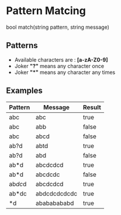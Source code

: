 # Pattern Matcing

 bool match(string pattern, string message)

## Patterns

- Available characters are : **[a-zA-Z0-9]**
- Joker **"?"** means any character once
- Joker **"*"** means any character any times

## Examples

| Pattern | Message      | Result |
|---------|--------------|--------|
| abc     | abc          | true   |
| abc     | abb          | false  |
| abc     | abcd         | false  |
| ab?d    | abtd         | true   |
| ab?d    | abd          | false  |
| ab*d    | abcdcdcd     | true   |
| ab*d    | abcdcdc      | false  |
| ab*dc*d | abcdcdcd     | true   |
| ab*dc   | abdcdcdcdcdc | true   |
| *d      | abababababd  | true   |
